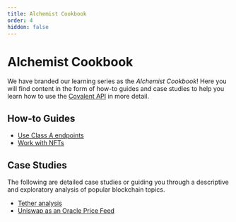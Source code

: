 ```yaml
---
title: Alchemist Cookbook
order: 4
hidden: false
---
```


# Alchemist Cookbook

We have branded our learning series as the *Alchemist Cookbook*! Here you will find content in the form of how-to guides and case studies to help you learn how to use the [Covalent API](https://www.covalenthq.com/docs/api/#overview) in more detail.

## How-to Guides

* [Use Class A endpoints](/learn/class-a)
* [Work with NFTs](/learn/tracking-nft-data)
<!-- * [Querying with Primer (Beginner)](/learn/querying-with-primer) -->


## Case Studies
The following are detailed case studies or guiding you through a descriptive and exploratory analysis of popular blockchain topics. 

* [Tether analysis](/learn/tether-analysis)
* [Uniswap as an Oracle Price Feed](/learn/uniswap-pancake-amm-oracle)